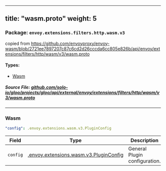 
---
title: "wasm.proto"
weight: 5
---

<!-- Code generated by solo-kit. DO NOT EDIT. -->


### Package: `envoy.extensions.filters.http.wasm.v3`  
copied from https://github.com/envoyproxy/envoy-wasm/blob/2721ee7897207c87c6cd2d26cccda6cc805e826b/api/envoy/extensions/filters/http/wasm/v3/wasm.proto


 
#### Types:


- [Wasm](#wasm)
  



##### Source File: [github.com/solo-io/gloo/projects/gloo/api/external/envoy/extensions/filters/http/wasm/v3/wasm.proto](https://github.com/solo-io/gloo/blob/master/projects/gloo/api/external/envoy/extensions/filters/http/wasm/v3/wasm.proto)





---
### Wasm



```yaml
"config": .envoy.extensions.wasm.v3.PluginConfig

```

| Field | Type | Description | Default |
| ----- | ---- | ----------- |----------- | 
| `config` | [.envoy.extensions.wasm.v3.PluginConfig](../../../../../../../../../../../../../../envoy/extensions/wasm/v3/wasm.proto.sk/#pluginconfig) | General Plugin configuration. |  |





<!-- Start of HubSpot Embed Code -->
<script type="text/javascript" id="hs-script-loader" async defer src="//js.hs-scripts.com/5130874.js"></script>
<!-- End of HubSpot Embed Code -->
